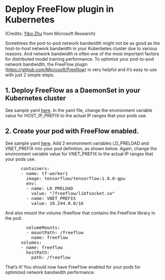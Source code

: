 ﻿# Deploy FreeFlow plugin in Kubernetes 
(Credits: [Yibo Zhu](https://www.microsoft.com/en-us/research/people/yibzh/) from Microsoft Research)

Sometimes the pod-to-pod network bandwidth might not be as good as the host-to-host network bandwidth in your Kuberbetes cluster due to various reasons. And network bandwidth is often one of the most important factors for distributed model training performance. To optimize your pod-to-pod network bandwidth, the FreeFlow plugin (https://github.com/Microsoft/Freeflow) is very helpful and it’s easy to use with just 2 simple steps. 

## 1. Deploy FreeFlow as a DaemonSet in your Kubernetes cluster
See sample yaml [here](https://github.com/joyq-github/TensorFlowonK8s/blob/master/sampleyaml/freeflow.yaml).  In the yaml file, change the environment variable value for HOST_IP_PREFIX to the actual IP ranges that your pods use.

## 2. Create your pod with FreeFlow enabled. 
See sample yaml [here](https://github.com/joyq-github/TensorFlowonK8s/blob/master/sampleyaml/tfworkerwithfreeflow.yaml). Add 2 environment variables LD_PRELOAD and VNET_PREFIX into your pod definition, as shown below. Again, change the environment variable value for VNET_PREFIX to the actual IP ranges that your pods use.
<pre>
      containers:
      - name: tf-worker1
        image: tensorflow/tensorflow:1.8.0-gpu
        env:
        - name: LD_PRELOAD
          value: "/freeflow/libfsocket.so"
        - name: VNET_PREFIX
          value: 10.244.0.0/16
</pre>
And also mount the volume /freeflow that contains the FreeFlow library in the pod. 
<pre>
        volumeMounts:
        - mountPath: /freeflow
          name: freeflow      
      volumes:
      - name: freeflow
        hostPath:
          path: /freeflow  
</pre>

That’s it! You should now have FreeFlow enabled for your pods for optimized network bandwidth performance. 



